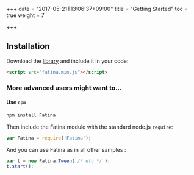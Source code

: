 +++
date = "2017-05-21T13:06:37+09:00"
title = "Getting Started"
toc = true
weight = 7

+++

## Installation

Download the [library](https://github.com/kefniark/Fatina/releases) and include it in your code:

```html
<script src="fatina.min.js"></script>
```
<!--
You can also reference a CDN-hosted version in your code, thanks to cdnjs. For example:

```html
<script src="..."></script>
```
-->

### More advanced users might want to...

#### Use `npm`

```bash
npm install Fatina
```

Then include the Fatina module with the standard node.js `require`:

```javascript
var Fatina = require('Fatina');
```

And you can use Fatina as in all other samples :
```javascript
var t = new Fatina.Tween( /* etc */ );
t.start();
```
